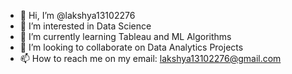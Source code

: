 - 👋 Hi, I’m @lakshya13102276
- 👀 I’m interested in Data Science
- 🌱 I’m currently learning Tableau and ML Algorithms
- 💞️ I’m looking to collaborate on Data Analytics Projects
- 📫 How to reach me on my email: lakshya13102276@gmail.com

<!---
lakshya13102276/lakshya13102276 is a ✨ special ✨ repository because its `README.md` (this file) appears on your GitHub profile.
You can click the Preview link to take a look at your changes.
--->
